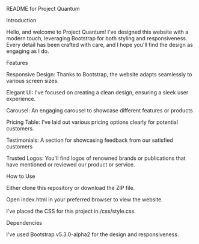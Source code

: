 README for Project Quantum

Introduction

Hello, and welcome to Project Quantum! I've designed this website with a modern touch, leveraging Bootstrap for both styling and responsiveness.
Every detail has been crafted with care, and I hope you'll find the design as engaging as I do.

Features

Responsive Design: Thanks to Bootstrap, the website adapts seamlessly to various screen sizes.

Elegant UI: I've focused on creating a clean design, ensuring a sleek user experience.

Carousel: An engaging carousel to showcase different features or products

Pricing Table: I've laid out various pricing options clearly for potential customers.

Testimonials: A section for showcasing feedback from our satisfied customers

Trusted Logos: You'll find logos of renowned brands or publications that have mentioned or reviewed our product or service.

How to Use

Either clone this repository or download the ZIP file.

Open index.html in your preferred browser to view the website.

I've placed the CSS for this project in./css/style.css.

Dependencies

I've used Bootstrap v5.3.0-alpha2 for the design and responsiveness.
